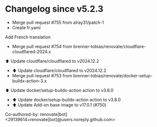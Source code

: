 # Changelog since v5.2.3
- Merge pull request #755 from alray31/patch-1 
- Create fr.yaml

Add French translation 
- Merge pull request #754 from brenner-tobias/renovate/cloudflare-cloudflared-2024.x

⬆️ Update cloudflare/cloudflared to v2024.12.2 
- ⬆️ Update cloudflare/cloudflared to v2024.12.2 
- Merge pull request #753 from brenner-tobias/renovate/docker-setup-buildx-action-3.x

⬆️ Update docker/setup-buildx-action action to v3.8.0 
- ⬆️ Update docker/setup-buildx-action action to v3.8.0 
- ⬆️ Update Add-on base image to v17.0.1 (#750)

Co-authored-by: renovate[bot] <29139614+renovate[bot]@users.noreply.github.com> 
